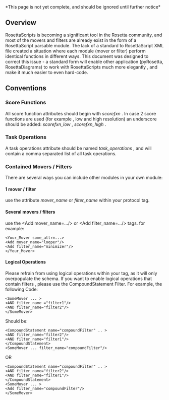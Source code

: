 <!-- --- title: Rosettascripts Guidelines For Writing New Movers And Filters -->*This page is not yet complete, and should be ignored until further notice*

Overview
--------

RosettaScripts is becoming a significant tool in the Rosetta community, and most of the movers and filters are already exist in the form of a RosettaScript parsable module. The lack of a standard to RosettaScript XML file created a situation where each module (mover or filter) perform identical functions in different ways. This document was designed to correct this issue - a standard form will enable other application (pyRosetta, RosettaDiagrams) to work with RosettaScripts much more elegantly , and make it much easier to even hard-code.

Conventions
-----------

### Score Functions

All score function attributes should begin with *scorefxn* . In case 2 score functions are used (for example , low and high resolution) an underscore should be added: *scorefxn\_low* , *scorefxn\_high* .

### Task Operations

A task operations attribute should be named *task\_operations* , and will contain a comma separated list of all task operations.

### Contained Movers / Filters

There are several ways you can include other modules in your own module:

#### 1 mover / filter

use the attribute *mover\_name* or *filter\_name* within your protocol tag.

#### Several movers / filters

use the \<Add mover\_name=.../\> or \<Add filter\_name=.../\> tags. for example:

    <Your_Mover some_attr=...>
    <Add mover_name="looper"/>
    <Add filter_name="minimizer"/>
    </Your_Mover>

#### Logical Operations

Please refrain from using logical operations within your tag, as it will only overpopulate the schema. If you want to enable logical operations that contain filters , please use the CompoundStatement Filter. For example, the following Code:

    <SomeMover ... >
    <AND filter_name ="filter1"/>
    <AND filter_name="filter2"/>
    </SomeMover>

Should be:

    <CompoundStatement name="compoundFilter" .. >
    <AND filter_name="filter2"/>
    <AND filter_name="filter1"/>
    </CompoundStatement>
    <SomeMover ... filter_name="compoundFilter"/>

OR

    <CompoundStatement name="compoundFilter" .. >
    <AND filter_name="filter2"/>
    <AND filter_name="filter1"/>
    </CompoundStatement>
    <SomeMover ... >
    <Add filter_name="compoundFilter"/>
    </SomeMover>

